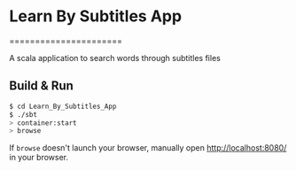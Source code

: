 # Learn By Subtitles App #

======================

A scala application to search words through subtitles files

## Build & Run ##

```sh
$ cd Learn_By_Subtitles_App
$ ./sbt
> container:start
> browse
```

If `browse` doesn't launch your browser, manually open [http://localhost:8080/](http://localhost:8080/) in your browser.
